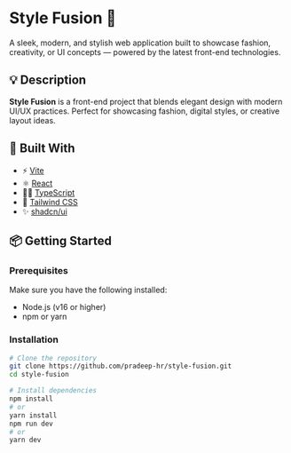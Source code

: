 # Style Fusion 🎨

A sleek, modern, and stylish web application built to showcase fashion, creativity, or UI concepts — powered by the latest front-end technologies.

## 💡 Description

**Style Fusion** is a front-end project that blends elegant design with modern UI/UX practices. Perfect for showcasing fashion, digital styles, or creative layout ideas.

## 🔧 Built With

- ⚡ [Vite](https://vitejs.dev/)
- ⚛️ [React](https://react.dev/)
- 🧑‍💻 [TypeScript](https://www.typescriptlang.org/)
- 💨 [Tailwind CSS](https://tailwindcss.com/)
- ✨ [shadcn/ui](https://ui.shadcn.dev/)

## 📦 Getting Started

### Prerequisites

Make sure you have the following installed:

- Node.js (v16 or higher)
- npm or yarn

### Installation

```bash
# Clone the repository
git clone https://github.com/pradeep-hr/style-fusion.git
cd style-fusion

# Install dependencies
npm install
# or
yarn install
npm run dev
# or
yarn dev
